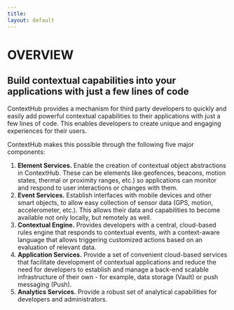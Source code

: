 ```yaml
---
title: 
layout: default
---
```


# OVERVIEW

<h2 class="subtitle">Build contextual capabilities into your applications with just a few lines of code</h2>

ContextHub provides a mechanism for third party developers to quickly and easily add powerful contextual capabilities to their applications with just a few lines of code. This enables developers to create unique and engaging experiences for their users.

ContextHub makes this possible through the following five major components:

1. <span class="liText">**Element Services.** Enable the creation of contextual object abstractions in ContextHub. These can be elements like geofences, beacons, motion states, thermal or proximity ranges, etc.) so applications can monitor and respond to user interactions or changes with them.</span>
2. <span class="liText">**Event Services.** Establish interfaces with mobile devices and other smart objects, to allow easy collection of sensor data (GPS, motion, accelerometer, etc.). This allows their data and capabilities to become available not only locally, but remotely as well.</span>
3. <span class="liText">**Contextual Engine.** Provides developers with a central, cloud-based rules engine that responds to contextual events, with a context-aware language that allows triggering customized actions based on an evaluation of relevant data.</span>
4. <span class="liText">**Application Services.** Provide a set of convenient cloud-based services that facilitate development of contextual applications and reduce the need for developers to establish and manage a back-end scalable infrastructure of their own - for example, data storage (Vault) or push messaging (Push).</span>
5. <span class="liText">**Analytics Services.** Provide a robust set of analytical capabilities for developers and administrators.</span>

<br />
<br />
<br />